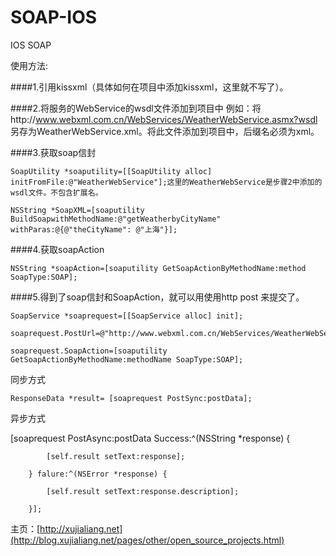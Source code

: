SOAP-IOS
========

IOS SOAP

使用方法:

####1.引用kissxml（具体如何在项目中添加kissxml，这里就不写了）。

####2.将服务的WebService的wsdl文件添加到项目中
例如：将http://www.webxml.com.cn/WebServices/WeatherWebService.asmx?wsdl 另存为WeatherWebService.xml。将此文件添加到项目中，后缀名必须为xml。

####3.获取soap信封

    SoapUtility *soaputility=[[SoapUtility alloc] initFromFile:@"WeatherWebService"];这里的WeatherWebService是步骤2中添加的wsdl文件。不包含扩展名。

    NSString *SoapXML=[soaputility BuildSoapwithMethodName:@"getWeatherbyCityName" withParas:@{@"theCityName": @"上海"}];

####4.获取soapAction

    NSString *soapAction=[soaputility GetSoapActionByMethodName:method SoapType:SOAP];

####5.得到了soap信封和SoapAction，就可以用使用http post 来提交了。
  
    SoapService *soaprequest=[[SoapService alloc] init];
  
    soaprequest.PostUrl=@"http://www.webxml.com.cn/WebServices/WeatherWebService.asmx";
  
    soaprequest.SoapAction=[soaputility GetSoapActionByMethodName:methodName SoapType:SOAP];
  
  
  同步方式
  
    ResponseData *result= [soaprequest PostSync:postData];
  
  异步方式
  
   [soaprequest PostAsync:postData Success:^(NSString *response) {
  
            [self.result setText:response];
            
        } falure:^(NSError *response) {
        
            [self.result setText:response.description];
            
        }];

主页：[http://xujialiang.net](http://blog.xujialiang.net/pages/other/open_source_projects.html)
